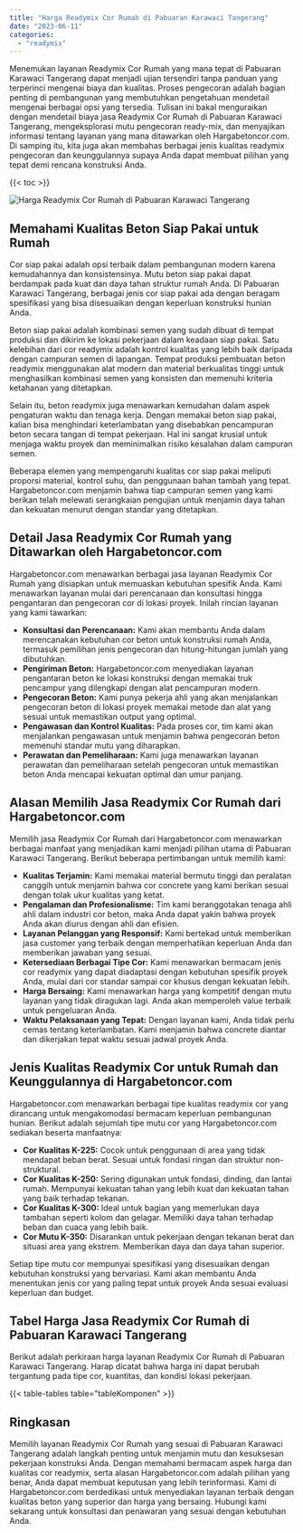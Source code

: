 ```yaml
---
title: "Harga Readymix Cor Rumah di Pabuaran Karawaci Tangerang"
date: "2023-06-11"
categories: 
  - "readymix"
---
```



Menemukan layanan Readymix Cor Rumah yang mana tepat di Pabuaran Karawaci Tangerang dapat menjadi ujian tersendiri tanpa panduan yang terperinci mengenai biaya dan kualitas. Proses pengecoran adalah bagian penting di pembangunan yang membutuhkan pengetahuan mendetail mengenai berbagai opsi yang tersedia. Tulisan ini bakal menguraikan dengan mendetail biaya jasa Readymix Cor Rumah di Pabuaran Karawaci Tangerang, mengeksplorasi mutu pengecoran ready-mix, dan menyajikan informasi tentang layanan yang mana ditawarkan oleh Hargabetoncor.com. Di samping itu, kita juga akan membahas berbagai jenis kualitas readymix pengecoran dan keunggulannya supaya Anda dapat membuat pilihan yang tepat demi rencana konstruksi Anda.

{{< toc >}}

![Harga Readymix Cor Rumah di Pabuaran Karawaci Tangerang](https://hargareadymixid.github.io/hbc/readymix-hbc%20(6).png)

## Memahami Kualitas Beton Siap Pakai untuk Rumah

Cor siap pakai adalah opsi terbaik dalam pembangunan modern karena kemudahannya dan konsistensinya. Mutu beton siap pakai dapat berdampak pada kuat dan daya tahan struktur rumah Anda. Di Pabuaran Karawaci Tangerang, berbagai jenis cor siap pakai ada dengan beragam spesifikasi yang bisa disesuaikan dengan keperluan konstruksi hunian Anda.

Beton siap pakai adalah kombinasi semen yang sudah dibuat di tempat produksi dan dikirim ke lokasi pekerjaan dalam keadaan siap pakai. Satu kelebihan dari cor readymix adalah kontrol kualitas yang lebih baik daripada dengan campuran semen di lapangan. Tempat produksi pembuatan beton readymix menggunakan alat modern dan material berkualitas tinggi untuk menghasilkan kombinasi semen yang konsisten dan memenuhi kriteria ketahanan yang ditetapkan.

Selain itu, beton readymix juga menawarkan kemudahan dalam aspek pengaturan waktu dan tenaga kerja. Dengan memakai beton siap pakai, kalian bisa menghindari keterlambatan yang disebabkan pencampuran beton secara tangan di tempat pekerjaan. Hal ini sangat krusial untuk menjaga waktu proyek dan meminimalkan risiko kesalahan dalam campuran semen.

Beberapa elemen yang mempengaruhi kualitas cor siap pakai meliputi proporsi material, kontrol suhu, dan penggunaan bahan tambah yang tepat. Hargabetoncor.com menjamin bahwa tiap campuran semen yang kami berikan telah melewati serangkaian pengujian untuk menjamin daya tahan dan kekuatan menurut dengan standar yang ditetapkan.

## Detail Jasa Readymix Cor Rumah yang Ditawarkan oleh Hargabetoncor.com

Hargabetoncor.com menawarkan berbagai jasa layanan Readymix Cor Rumah yang disiapkan untuk memuaskan kebutuhan spesifik Anda. Kami menawarkan layanan mulai dari perencanaan dan konsultasi hingga pengantaran dan pengecoran cor di lokasi proyek. Inilah rincian layanan yang kami tawarkan:

- **Konsultasi dan Perencanaan:** Kami akan membantu Anda dalam merencanakan kebutuhan cor beton untuk konstruksi rumah Anda, termasuk pemilihan jenis pengecoran dan hitung-hitungan jumlah yang dibutuhkan.
- **Pengiriman Beton:** Hargabetoncor.com menyediakan layanan pengantaran beton ke lokasi konstruksi dengan memakai truk pencampur yang dilengkapi dengan alat pencampuran modern.
- **Pengecoran Beton:** Kami punya pekerja ahli yang akan menjalankan pengecoran beton di lokasi proyek memakai metode dan alat yang sesuai untuk memastikan output yang optimal.
- **Pengawasan dan Kontrol Kualitas:** Pada proses cor, tim kami akan menjalankan pengawasan untuk menjamin bahwa pengecoran beton memenuhi standar mutu yang diharapkan.
- **Perawatan dan Pemeliharaan:** Kami juga menawarkan layanan perawatan dan pemeliharaan setelah pengecoran untuk memastikan beton Anda mencapai kekuatan optimal dan umur panjang.

## Alasan Memilih Jasa Readymix Cor Rumah dari Hargabetoncor.com

Memilih jasa Readymix Cor Rumah dari Hargabetoncor.com menawarkan berbagai manfaat yang menjadikan kami menjadi pilihan utama di Pabuaran Karawaci Tangerang. Berikut beberapa pertimbangan untuk memilih kami:

- **Kualitas Terjamin:** Kami memakai material bermutu tinggi dan peralatan canggih untuk menjamin bahwa cor concrete yang kami berikan sesuai dengan tolak ukur kualitas yang ketat.
- **Pengalaman dan Profesionalisme:** Tim kami beranggotakan tenaga ahli ahli dalam industri cor beton, maka Anda dapat yakin bahwa proyek Anda akan diurus dengan ahli dan efisien.
- **Layanan Pelanggan yang Responsif:** Kami bertekad untuk memberikan jasa customer yang terbaik dengan memperhatikan keperluan Anda dan memberikan jawaban yang sesuai.
- **Ketersediaan Berbagai Tipe Cor:** Kami menawarkan bermacam jenis cor readymix yang dapat diadaptasi dengan kebutuhan spesifik proyek Anda, mulai dari cor standar sampai cor khusus dengan kekuatan lebih.
- **Harga Bersaing:** Kami menawarkan harga yang kompetitif dengan mutu layanan yang tidak diragukan lagi. Anda akan memperoleh value terbaik untuk pengeluaran Anda.
- **Waktu Pelaksanaan yang Tepat:** Dengan layanan kami, Anda tidak perlu cemas tentang keterlambatan. Kami menjamin bahwa concrete diantar dan dikerjakan tepat waktu sesuai jadwal proyek Anda.

## Jenis Kualitas Readymix Cor untuk Rumah dan Keunggulannya di Hargabetoncor.com

Hargabetoncor.com menawarkan berbagai tipe kualitas readymix cor yang dirancang untuk mengakomodasi bermacam keperluan pembangunan hunian. Berikut adalah sejumlah tipe mutu cor yang Hargabetoncor.com sediakan beserta manfaatnya:

- **Cor Kualitas K-225:** Cocok untuk penggunaan di area yang tidak mendapat beban berat. Sesuai untuk fondasi ringan dan struktur non-struktural.
- **Cor Kualitas K-250:** Sering digunakan untuk fondasi, dinding, dan lantai rumah. Mempunyai kekuatan tahan yang lebih kuat dan kekuatan tahan yang baik terhadap tekanan.
- **Cor Kualitas K-300:** Ideal untuk bagian yang memerlukan daya tambahan seperti kolom dan gelagar. Memiliki daya tahan terhadap beban dan cuaca yang lebih baik.
- **Cor Mutu K-350:** Disarankan untuk pekerjaan dengan tekanan berat dan situasi area yang ekstrem. Memberikan daya dan daya tahan superior.

Setiap tipe mutu cor mempunyai spesifikasi yang disesuaikan dengan kebutuhan konstruksi yang bervariasi. Kami akan membantu Anda menentukan jenis cor yang paling tepat untuk proyek Anda sesuai evaluasi keperluan dan budget.

## Tabel Harga Jasa Readymix Cor Rumah di Pabuaran Karawaci Tangerang

Berikut adalah perkiraan harga layanan Readymix Cor Rumah di Pabuaran Karawaci Tangerang. Harap dicatat bahwa harga ini dapat berubah tergantung pada tipe cor, kuantitas, dan kondisi lokasi pekerjaan.

{{< table-tables table="tableKomponen" >}}

## Ringkasan

Memilih layanan Readymix Cor Rumah yang sesuai di Pabuaran Karawaci Tangerang adalah langkah penting untuk menjamin mutu dan kesuksesan pekerjaan konstruksi Anda. Dengan memahami bermacam aspek harga dan kualitas cor readymix, serta alasan Hargabetoncor.com adalah pilihan yang benar, Anda dapat membuat keputusan yang lebih terinformasi. Kami di Hargabetoncor.com berdedikasi untuk menyediakan layanan terbaik dengan kualitas beton yang superior dan harga yang bersaing. Hubungi kami sekarang untuk konsultasi dan penawaran yang sesuai dengan kebutuhan Anda.

